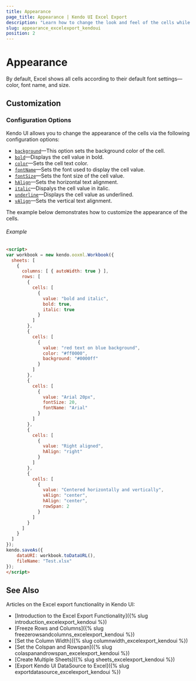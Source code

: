 ```yaml
---
title: Appearance
page_title: Appearance | Kendo UI Excel Export
description: "Learn how to change the look and feel of the cells while exporting Kendo UI components to Excel."
slug: appearance_excelexport_kendoui
position: 2
---
```


# Appearance

By default, Excel shows all cells according to their default font settings&mdash;color, font name, and size.

## Customization

### Configuration Options

Kendo UI allows you to change the appearance of the cells via the following configuration options:

* [`background`](/api/javascript/ooxml/workbook#configuration-sheets.rows.cells.background)&mdash;This option sets the background color of the cell.
* [`bold`](/api/javascript/ooxml/workbook#configuration-sheets.rows.cells.bold)&mdash;Displays the cell value in bold.
* [`color`](/api/javascript/ooxml/workbook#configuration-sheets.rows.cells.color)&mdash;Sets the cell text color.
* [`fontName`](/api/javascript/ooxml/workbook#configuration-sheets.rows.cells.fontName)&mdash;Sets the font used to display the cell value.
* [`fontSize`](/api/javascript/ooxml/workbook#configuration-sheets.rows.cells.fontSize)&mdash;Sets the font size of the cell value.
* [`hAlign`](/api/javascript/ooxml/workbook#configuration-sheets.rows.cells.hAlign)&mdash;Sets the horizontal text alignment.
* [`italic`](/api/javascript/ooxml/workbook#configuration-sheets.rows.cells.italic)&mdash;Dispalys the cell value in italic.
* [`underline`](/api/javascript/ooxml/workbook#configuration-sheets.rows.cells.underline)&mdash;Displays the cell value as underlined.
* [`vAlign`](/api/javascript/ooxml/workbook#configuration-sheets.rows.cells.vAlign)&mdash;Sets the vertical text alignment.

The example below demonstrates how to customize the appearance of the cells.

###### Example

```html
<script>
var workbook = new kendo.ooxml.Workbook({
  sheets: [
    {
      columns: [ { autoWidth: true } ],
      rows: [
        {
          cells: [
            {
              value: "bold and italic",
              bold: true,
              italic: true
            }
          ]
        },
        {
          cells: [
            {
              value: "red text on blue background",
              color: "#ff0000",
              background: "#0000ff"
            }
          ]
        },
        {
          cells: [
            {
              value: "Arial 20px",
              fontSize: 20,
              fontName: "Arial"
            }
          ]
        },
        {
          cells: [
            {
              value: "Right aligned",
              hAlign: "right"
            }
          ]
        },
        {
          cells: [
            {
              value: "Centered horizontally and vertically",
              vAlign: "center",
              hAlign: "center",
              rowSpan: 2
            }
          ]
        }
      ]
    }
  ]
});
kendo.saveAs({
    dataURI: workbook.toDataURL(),
    fileName: "Test.xlsx"
});
</script>
```

## See Also

Articles on the Excel export functionality in Kendo UI:

* [Introduction to the Excel Export Functionality]({% slug introduction_excelexport_kendoui %})
* [Freeze Rows and Columns]({% slug freezerowsandcolumns_excelexport_kendoui %})
* [Set the Column Width]({% slug columnwidth_excelexport_kendoui %})
* [Set the Colspan and Rowspan]({% slug colaspanandrowspan_excelexport_kendoui %})
* [Create Multiple Sheets]({% slug sheets_excelexport_kendoui %})
* [Export Kendo UI DataSource to Excel]({% slug exportdatasource_excelexport_kendoui %})
